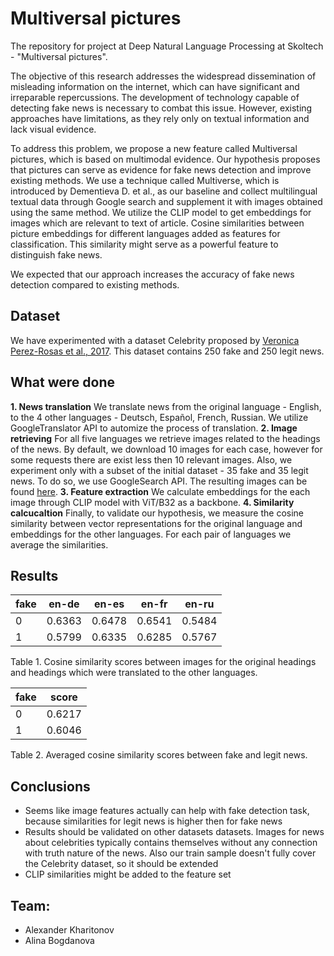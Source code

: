 # Multiversal pictures

The repository for project at Deep Natural Language Processing at Skoltech - "Multiversal pictures".

The objective of this research addresses the widespread dissemination of misleading information on the internet, which can have significant and irreparable repercussions. The development of technology capable of detecting fake news is necessary to combat this issue. However, existing approaches have limitations, as they rely only on textual information and lack visual evidence.

To address this problem, we propose a new feature called Multiversal pictures, which is based on multimodal evidence. Our hypothesis proposes that pictures can serve as evidence for fake news detection and improve existing methods. We use a technique called Multiverse, which is introduced by Dementieva D. et al., as our baseline and collect multilingual textual data through Google search and supplement it with images obtained using the same method. We utilize the CLIP model to get embeddings for images which are relevant to text of article. Cosine similarities between picture embeddings for different languages added as features for classification. This similarity might serve as a powerful feature to distinguish fake news.

We expected that our approach increases the accuracy of fake news detection compared to existing methods.

## Dataset

We have experimented with a dataset Celebrity proposed by [Veronica Perez-Rosas et al., 2017](https://arxiv.org/pdf/1708.07104v1.pdf). This dataset contains 250 fake and 250 legit news.

## What were done

**1. News translation**
We translate news from the original language - English, to the 4 other languages - Deutsch, Español, French, Russian. We utilize GoogleTranslator API to automize the process of translation.
**2. Image retrieving**
For all five languages we retrieve images related to the headings of the news. By default, we download 10 images for each case, however for some requests there are exist less then 10 relevant images. Also, we experiment only with a subset of the initial dataset - 35 fake and 35 legit news. To do so, we use GoogleSearch API. The resulting images can be found [here](https://drive.google.com/drive/folders/1gF5rgNA-hEEVk_0VBkO4z9BQ9xZ5JZB0?usp=sharing).
**3. Feature extraction**
We calculate embeddings for the each image through CLIP model with ViT/B32 as a backbone.
**4. Similarity calcucaltion**
Finally, to validate our hypothesis, we measure the cosine similarity between vector representations for the original language and embeddings for the other languages. For each pair of languages we average the similarities.

## Results

fake | en-de | en-es | en-fr | en-ru
|--- | --- | --- | --- | --- |
0 | 0.6363 | 0.6478 | 0.6541 | 0.5484
1 | 0.5799 | 0.6335 | 0.6285 | 0.5767

Table 1. Cosine similarity scores between images for the original headings and headings which were translated to the other languages.

fake | score
| --- | --- |
0 | 0.6217
1 | 0.6046

Table 2. Averaged cosine similarity scores between fake and legit news.

## Conclusions
- Seems like image features actually can help with fake detection task, because similarities for legit news is higher then for fake news
- Results should be validated on other datasets datasets. Images for news about celebrities typically contains themselves without any connection with truth nature of the news. Also our train sample doesn't fully cover the Celebrity dataset, so it should be extended
- CLIP similarities might be added to the feature set

## Team:
- Alexander Kharitonov
- Alina Bogdanova
